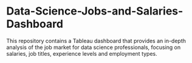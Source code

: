 # Data-Science-Jobs-and-Salaries-Dashboard
This repository contains a Tableau dashboard that provides an in-depth analysis of the job market for data science professionals, focusing on salaries, job titles, experience levels and employment types.

